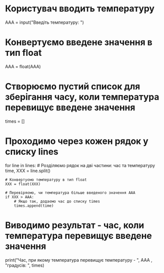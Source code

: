 # Користувач вводить температуру
AAA = input("Введіть температуру: ")
# Конвертуємо введене значення в тип float
AAA = float(AAA)

# Створюємо пустий список для зберігання часу, коли температура перевищує введене значення
times = []

# Проходимо через кожен рядок у списку lines
for line in lines:
    # Розділяємо рядок на дві частини: час та температуру
    time, XXX = line.split()

    # Конвертуємо температуру в тип float
    XXX = float(XXX)

    # Перевіряємо, чи температура більше введеного значення AAA
    if XXX > AAA:
        # Якщо так, додаємо час до списку times
        times.append(time)

# Виводимо результат - час, коли температура перевищує введене значення
print("Час, при якому температура перевищує температуру - ", AAA , "градусів: ", times)
